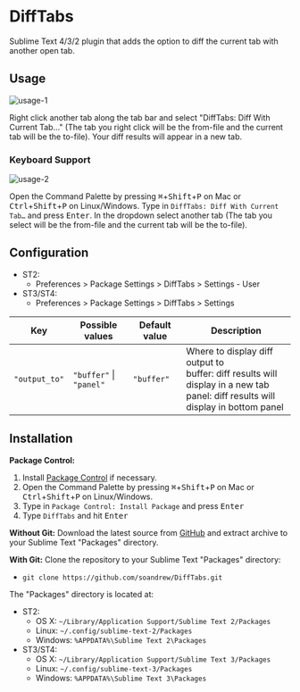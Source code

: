# DiffTabs

Sublime Text 4/3/2 plugin that adds the option to diff the current tab with another open tab.

## Usage

![usage-1](https://gist.github.com/assets/15936962/da63a99f-9f5b-46d7-adec-9b055fe32271)

Right click another tab along the tab bar and select "DiffTabs: Diff With Current Tab…" (The tab you right click will be the from-file and the current tab will be the to-file).
Your diff results will appear in a new tab.

### Keyboard Support

![usage-2](https://gist.github.com/assets/15936962/df207285-ec09-4c02-9b7e-d0dd6cdb9093)

Open the Command Palette by pressing <kbd>&#8984;</kbd>+<kbd>Shift</kbd>+<kbd>P</kbd> on Mac or <kbd>Ctrl</kbd>+<kbd>Shift</kbd>+<kbd>P</kbd> on Linux/Windows.
Type in `DiffTabs: Diff With Current Tab…` and press <kbd>Enter</kbd>.
In the dropdown select another tab (The tab you select will be the from-file and the current tab will be the to-file).

## Configuration

- ST2:
    - Preferences > Package Settings > DiffTabs > Settings - User
- ST3/ST4:
    - Preferences > Package Settings > DiffTabs > Settings

| Key           | Possible values         | Default value | Description                                                                                                                           |
|---------------|-------------------------|---------------|---------------------------------------------------------------------------------------------------------------------------------------|
| `"output_to"` | `"buffer"` \| `"panel"` | `"buffer"`    | Where to display diff output to<br>buffer: diff results will display in a new tab<br>panel: diff results will display in bottom panel |

## Installation

**Package Control:** 

1. Install [Package Control](https://packagecontrol.io/installation) if necessary.
2. Open the Command Palette by pressing <kbd>&#8984;</kbd>+<kbd>Shift</kbd>+<kbd>P</kbd> on Mac or <kbd>Ctrl</kbd>+<kbd>Shift</kbd>+<kbd>P</kbd> on Linux/Windows.
3. Type in `Package Control: Install Package` and press <kbd>Enter</kbd>
4. Type `DiffTabs` and hit <kbd>Enter</kbd>

**Without Git:** Download the latest source from [GitHub](https://github.com/soandrew/DiffTabs) and extract archive to your Sublime Text "Packages" directory.

**With Git:** Clone the repository to your Sublime Text "Packages" directory:

- `git clone https://github.com/soandrew/DiffTabs.git`

The "Packages" directory is located at:

- ST2: 
    - OS X: `~/Library/Application Support/Sublime Text 2/Packages`
    - Linux: `~/.config/sublime-text-2/Packages`
    - Windows: `%APPDATA%\Sublime Text 2\Packages`
- ST3/ST4:
    - OS X: `~/Library/Application Support/Sublime Text 3/Packages`
    - Linux: `~/.config/sublime-text-3/Packages`
    - Windows: `%APPDATA%\Sublime Text 3\Packages`
